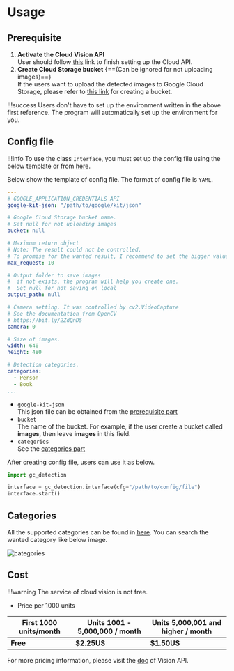 # Usage


## Prerequisite

1. **Activate the Cloud Vision API**  
    User should follow [this](https://cloud.google.com/vision/docs/setup) link to finish setting up the Cloud API.
2. **Create Cloud Storage bucket** {==(Can be ignored for not uploading images)==}  
    If the users want to upload the detected images to Google Cloud Storage, please refer to [this link](https://cloud.google.com/storage/docs/creating-buckets) for creating a bucket.

!!!success
    Users don't have to set up the environment written in the above first reference. The program will automatically set up the environment for you.

## Config file

!!!info
    To use the class `Interface`, you must set up the config file using the below template or from [here](https://github.com/Justin900429/GC-Detection/blob/main/cfg_template.yaml).

Below show the template of config file. The format of config file is `YAML`.

```yaml
---
# GOOGLE_APPLICATION_CREDENTIALS API
google-kit-json: "/path/to/google/kit/json"

# Google Cloud Storage bucket name.
# Set null for not uploading images
bucket: null

# Maximum return object
# Note: The result could not be controlled.
# To promise for the wanted result, I recommend to set the bigger value.
max_request: 10

# Output folder to save images
#  if not exists, the program will help you create one.
#  Set null for not saving on local
output_path: null

# Camera setting. It was controlled by cv2.VideoCapture
# See the documentation from OpenCV
# https://bit.ly/2ZdQnD5
camera: 0

# Size of images.
width: 640
height: 480

# Detection categories.
categories:
  - Person
  - Book
...
```

* `google-kit-json`  
    This json file can be obtained from the [prerequisite part](#prerequisite)
* `bucket`  
    The name of the bucket. For example, if the user create a bucket called **images**, then leave **images** in this field.
* `categories`  
    See the [categories part](#categories) 

After creating config file, users can use it as below.

```python
import gc_detection

interface = gc_detection.interface(cfg="/path/to/config/file")
interface.start()
```

## Categories
All the supported categories can be found in [here](https://modelcards.withgoogle.com/object-detection#performance). You can search the wanted category like below image.

![categories](https://i.imgur.com/u1etDtR.jpg)

## Cost

!!!warning
    The service of cloud vision is not free.
    
* Price per 1000 units

| First 1000 units/month  | Units 1001 - 5,000,000 / month  | Units 5,000,001 and higher / month |
| ----------------------- | ------------------------------- | -----------------------------------|
| **Free**                | **$2.25US**                     | **$1.50US**                          |

For more pricing information, please visit the [doc](https://cloud.google.com/vision/pricing#prices) of Vision API.